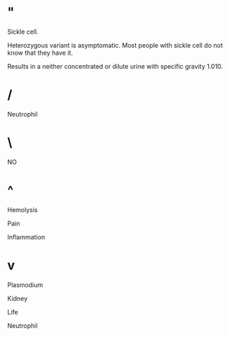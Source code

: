 # "

Sickle cell.

Heterozygous variant is asymptomatic.
Most people with sickle cell do not know that they have it.

Results in a neither concentrated or dilute urine with specific gravity 1.010.

# /

Neutrophil

# \

NO

# ^

Hemolysis

Pain

Inflammation

# v

Plasmodium

Kidney

Life

Neutrophil
